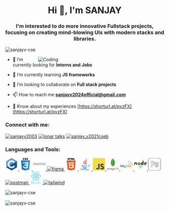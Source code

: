 <h1 align="center">Hi 👋, I'm SANJAY</h1>  
<h3 align="center">I'm interested to do more innovative Fullstack projects, focusing on creating mind-blowing UIs with modern stacks and libraries.</h3>  
  
<p align="left"> <img src="https://komarev.com/ghpvc/?username=sanjayv-cse&label=Profile%20views&color=0e75b6&style=flat" alt="sanjayv-cse" /> </p>  
<img align="right" alt="Coding" width="400" src="https://github-production-user-asset-6210df.s3.amazonaws.com/74038190/238355349-7d484dc9-68a9-4ee6-a767-aea59035c12d.gif"/>
  
- 🔭 I’m currently looking for **Interns and Jobs**  
  
- 🌱 I’m currently learning **JS frameworks**  
  
- 👯 I’m looking to collaborate on **Full stack projects**  
  
- 📫 How to reach me **sanjayv2024official@gmail.com**  
  
- 📄 Know about my experiences [https://shorturl.at/pvzFX](https://shorturl.at/pvzFX)  
  
<h3 align="left">Connect with me:</h3>  
<p align="left">  
<a href="https://linkedin.com/in/sanjayv2003" target="blank"><img align="center" src="https://raw.githubusercontent.com/rahuldkjain/github-profile-readme-generator/master/src/images/icons/Social/linked-in-alt.svg" alt="sanjayv2003" height="30" width="40" /></a>  
<a href="https://www.youtube.com/c/lonar talks" target="blank"><img align="center" src="https://raw.githubusercontent.com/rahuldkjain/github-profile-readme-generator/master/src/images/icons/Social/youtube.svg" alt="lonar talks" height="30" width="40" /></a>  
<a href="https://www.leetcode.com/sanjay_v2021cseb" target="blank"><img align="center" src="https://raw.githubusercontent.com/rahuldkjain/github-profile-readme-generator/master/src/images/icons/Social/leet-code.svg" alt="sanjay_v2021cseb" height="30" width="40" /></a>  
</p>  
  
<h3 align="left">Languages and Tools:</h3>  
<p align="left"> <a href="https://www.cprogramming.com/" target="_blank" rel="noreferrer"> <img src="https://raw.githubusercontent.com/devicons/devicon/master/icons/c/c-original.svg" alt="c" width="40" height="40"/> </a> <a href="https://www.w3schools.com/css/" target="_blank" rel="noreferrer"> <img src="https://raw.githubusercontent.com/devicons/devicon/master/icons/css3/css3-original-wordmark.svg" alt="css3" width="40" height="40"/> </a> <a href="https://expressjs.com" target="_blank" rel="noreferrer"> <img src="https://raw.githubusercontent.com/devicons/devicon/master/icons/express/express-original-wordmark.svg" alt="express" width="40" height="40"/> </a> <a href="https://www.figma.com/" target="_blank" rel="noreferrer"> <img src="https://www.vectorlogo.zone/logos/figma/figma-icon.svg" alt="figma" width="40" height="40"/> </a> <a href="https://www.w3.org/html/" target="_blank" rel="noreferrer"> <img src="https://raw.githubusercontent.com/devicons/devicon/master/icons/html5/html5-original-wordmark.svg" alt="html5" width="40" height="40"/> </a> <a href="https://www.java.com" target="_blank" rel="noreferrer"> <img src="https://raw.githubusercontent.com/devicons/devicon/master/icons/java/java-original.svg" alt="java" width="40" height="40"/> </a> <a href="https://developer.mozilla.org/en-US/docs/Web/JavaScript" target="_blank" rel="noreferrer"> <img src="https://raw.githubusercontent.com/devicons/devicon/master/icons/javascript/javascript-original.svg" alt="javascript" width="40" height="40"/> </a> <a href="https://www.mongodb.com/" target="_blank" rel="noreferrer"> <img src="https://raw.githubusercontent.com/devicons/devicon/master/icons/mongodb/mongodb-original-wordmark.svg" alt="mongodb" width="40" height="40"/> </a> <a href="https://www.mysql.com/" target="_blank" rel="noreferrer"> <img src="https://raw.githubusercontent.com/devicons/devicon/master/icons/mysql/mysql-original-wordmark.svg" alt="mysql" width="40" height="40"/> </a> <a href="https://nodejs.org" target="_blank" rel="noreferrer"> <img src="https://raw.githubusercontent.com/devicons/devicon/master/icons/nodejs/nodejs-original-wordmark.svg" alt="nodejs" width="40" height="40"/> </a> <a href="https://www.photoshop.com/en" target="_blank" rel="noreferrer"> <img src="https://raw.githubusercontent.com/devicons/devicon/master/icons/photoshop/photoshop-line.svg" alt="photoshop" width="40" height="40"/> </a> <a href="https://postman.com" target="_blank" rel="noreferrer"> <img src="https://www.vectorlogo.zone/logos/getpostman/getpostman-icon.svg" alt="postman" width="40" height="40"/> </a> <a href="https://reactjs.org/" target="_blank" rel="noreferrer"> <img src="https://raw.githubusercontent.com/devicons/devicon/master/icons/react/react-original-wordmark.svg" alt="react" width="40" height="40"/> </a> <a href="https://tailwindcss.com/" target="_blank" rel="noreferrer"> <img src="https://www.vectorlogo.zone/logos/tailwindcss/tailwindcss-icon.svg" alt="tailwind" width="40" height="40"/> </a> </p>  
  
<p><img align="center" src="https://github-readme-stats.vercel.app/api/top-langs?username=sanjayv-cse&show_icons=true&locale=en&layout=compact" alt="sanjayv-cse" /></p>  
  
<p><img align="center" src="https://github-readme-streak-stats.herokuapp.com/?user=sanjayv-cse&" alt="sanjayv-cse" /></p>
